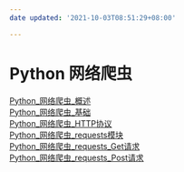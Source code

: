 ```yaml
---
date updated: '2021-10-03T08:51:29+08:00'

---
```


# Python 网络爬虫

[Python_网络爬虫_概述](Python_网络爬虫_概述.md)\
[Python_网络爬虫_基础](Python_网络爬虫_基础.md)\
[Python_网络爬虫_HTTP协议](Python_网络爬虫_HTTP协议.md)\
[Python_网络爬虫_requests模块](Python_网络爬虫_requests模块.md)\
[Python_网络爬虫_requests_Get请求](Python_网络爬虫_requests_Get请求.md)\
[Python_网络爬虫_requests_Post请求](Python_网络爬虫_requests_Post请求.md)
